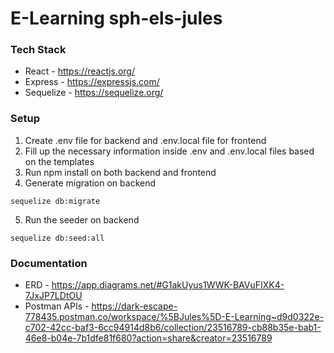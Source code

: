 # E-Learning sph-els-jules

### Tech Stack

- React - https://reactjs.org/
- Express - https://expressjs.com/
- Sequelize - https://sequelize.org/

### Setup

1. Create .env file for backend and .env.local file for frontend
2. Fill up the necessary information inside .env and .env.local files based on the templates
3. Run npm install on both backend and frontend
4. Generate migration on backend

```
sequelize db:migrate
```

5. Run the seeder on backend

```
sequelize db:seed:all
```

### Documentation

- ERD - https://app.diagrams.net/#G1akUyus1WWK-BAVuFIXK4-7JxJP7LDtOU
- Postman APIs - https://dark-escape-778435.postman.co/workspace/%5BJules%5D-E-Learning~d9d0322e-c702-42cc-baf3-6cc94914d8b6/collection/23516789-cb88b35e-bab1-46e8-b04e-7b1dfe81f680?action=share&creator=23516789
